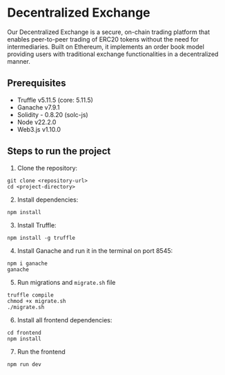 # Decentralized Exchange

Our Decentralized Exchange is a secure, on-chain trading platform that enables peer-to-peer trading of ERC20 tokens without the need for intermediaries. Built on Ethereum, it implements an order book model providing users with traditional exchange functionalities in a decentralized manner.

## Prerequisites

<ul>
  <li>Truffle v5.11.5 (core: 5.11.5)</li>
  <li>Ganache v7.9.1</li>
  <li>Solidity - 0.8.20 (solc-js)</li>
  <li>Node v22.2.0</li>
  <li>Web3.js v1.10.0</li>
</ul>

## Steps to run the project

1. Clone the repository:

```
git clone <repository-url>
cd <project-directory>
```

2. Install dependencies:

```
npm install
```

3. Install Truffle:

```
npm install -g truffle
```

4. Install Ganache and run it in the terminal on port 8545:

```
npm i ganache
ganache
```

5. Run migrations and `migrate.sh` file

```
truffle compile
chmod +x migrate.sh
./migrate.sh
```

6. Install all frontend dependencies:

```
cd frontend
npm install
```

7. Run the frontend

```
npm run dev
```
